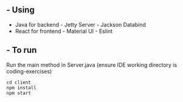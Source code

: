 ## - Using

  - Java for backend - Jetty Server - Jackson Databind
  - React for frontend
        - Material UI 
        - Eslint

## - To run

Run the main method in Server.java (ensure IDE working directory is coding-exercises)
```    
cd client 
npm install 
npm start
```    

